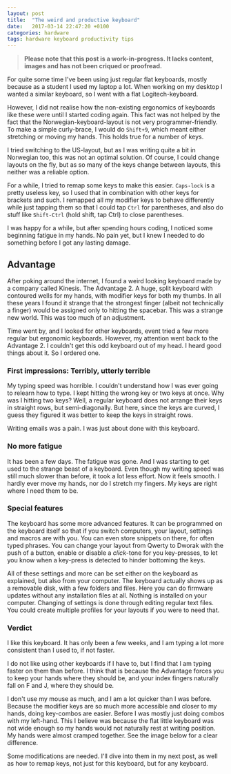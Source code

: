 ```yaml
---
layout: post
title:  "The weird and productive keyboard"
date:   2017-03-14 22:47:20 +0100
categories: hardware
tags: hardware keyboard productivity tips
---
```


> **Please note that this post is a work-in-progress. It lacks content, images and has not been criqued or proofread.**


For quite some time I've been using just regular flat keyboards, mostly because as a student I used my laptop a lot. When working on my desktop I wanted a similar keyboard, so I went with a flat Logitech-keyboard.

However, I did not realise how the non-existing ergonomics of keyboards like these were until I started coding again. This fact was not helped by the fact that the Norwegian-keyboard-layout is not very programmer-friendly. To make a simple curly-brace, I would do `Shift+9`, which meant either stretching or moving my hands. This holds true for a number of keys.

I tried switching to the US-layout, but as I was writing quite a bit in Norwegian too, this was not an optimal solution. Of course, I could change layouts on the fly, but as so many of the keys change between layouts, this neither was a reliable option.

For a while, I tried to remap some keys to make this easier. `Caps-lock` is a pretty useless key, so I used that in combination with other keys for brackets and such. I remapped all my modifier keys to behave differently while just tapping them so that I could tap `Ctrl` for parentheses, and also do stuff like `Shift-Ctrl` (hold shift, tap Ctrl) to close parentheses.

I was happy for a while, but after spending hours coding, I noticed some beginning fatigue in my hands. No pain yet, but I knew I needed to do something before I got any lasting damage.

## Advantage

After poking around the internet, I found a weird looking keyboard made by a company called Kinesis. The Advantage 2. A huge, split keyboard with contoured wells for my hands, with modifier keys for both my thumbs. In all these years I found it strange that the strongest finger (albeit not technically a finger) would be assigned only to hitting the spacebar. This was a strange new world. This was too much of an adjustment.



Time went by, and I looked for other keyboards, event tried a few more regular but ergonomic keyboards. However, my attention went back to the Advantage 2. I couldn't get this odd keyboard out of my head. I heard good things about it. So I ordered one.

### First impressions: Terribly, utterly terrible

My typing speed was horrible. I couldn't understand how I was ever going to relearn how to type. I kept hitting the wrong key or two keys at once. Why was I hitting two keys? Well, a regular keyboard does not arrange their keys in straight rows, but semi-diagonally. But here, since the keys are curved, I guess they figured it was better to keep the keys in straight rows.

Writing emails was a pain. I was just about done with this keyboard.

### No more fatigue

It has been a few days. The fatigue was gone. And I was starting to get used to the strange beast of a keyboard. Even though my writing speed was still much slower than before, it took a lot less effort. Now it feels smooth. I hardly ever move my hands, nor do I stretch my fingers. My keys are right where I need them to be.

### Special features

The keyboard has some more advanced features. It can be programmed on the keyboard itself so that if you switch computers, your layout, settings and macros are with you. You can even store snippets on there, for often typed phrases. You can change your layout from Qwerty to Dworak with the push of a button, enable or disable a _click_-tone for you key-presses, to let you know when a key-press is detected to hinder bottoming the keys.

All of these settings and more can be set either on the keyboard as explained, but also from your computer. The keyboard actually shows up as a removable disk, with a few folders and files. Here you can do firmware updates without any installation files at all. Nothing is installed on your computer. Changing of settings is done through editing regular text files. You could create multiple profiles for your layouts if you were to need that.

### Verdict

I like this keyboard. It has only been a few weeks, and I am typing a lot more consistent than I used to, if not faster.

I do not like using other keyboards if I have to, but I find that I am typing faster on them than before. I think that is because the Advantage forces you to keep your hands where they should be, and your index fingers naturally fall on F and J, where they should be.

I don't use my mouse as much, and I am a lot quicker than I was before. Because the modifier keys are so much more accessible and closer to my hands, doing key-combos are easier. Before I was mostly just doing combos with my left-hand. This I believe was because the flat little keyboard was not wide enough so my hands would not naturally rest at writing position. My hands were almost cramped together. See the image below for a clear difference.

<!-- TODO: Insert picture of both keyboards with hands on them, -->

Some modifications are needed. I'll dive into them in my next post, as well as how to remap keys, not just for this keyboard, but for any keyboard.
